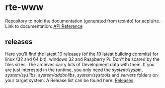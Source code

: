 # rte-www
Repository to hold the documentation (generated from texinfo) for acplt/rte.
Link to documentation: [API Reference](http://acplt.github.io/rte-www/doc/current/)

## releases
Here you'll find the latest 10 releases (of the 10 latest building commits) for linux (32 and 64 bit), windows 32 and Raspberry Pi.
Don't be scared by the files sizes. The archives carry lots of Development data with them. If you are just interested in the runtime, you only need the *system/sysbin*, *system/syslibs*, *system/addonlibs*, *system/systools* and *servers* folders on your target system. 
A Release list can be found here: [Releases](http://acplt.github.io/rte-www/releases/)
